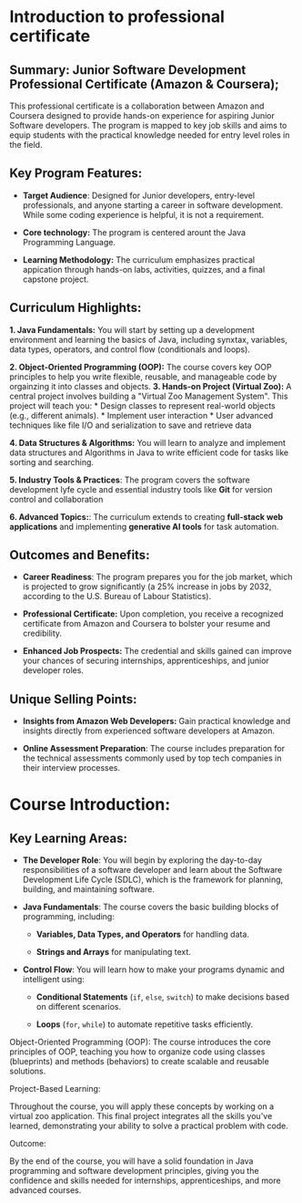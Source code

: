 # Introduction to professional certificate
## Summary: Junior Software Development Professional Certificate (Amazon & Coursera); 
This professional certificate is a collaboration between Amazon and Coursera designed to provide hands-on experience for aspiring Junior Software developers. The program is mapped to key job skills and aims to equip students with the practical knowledge needed for entry level roles in the field.

## Key Program Features: 
* **Target Audience**: Designed for Junior developers, entry-level professionals, and anyone starting a career in software development. While some coding experience is helpful, it is not a requirement.

* **Core technology:** The program is centered arount the Java Programming Language. 

* **Learning Methodology:** The curriculum emphasizes practical appication through hands-on labs, activities, quizzes, and a final capstone project.

## **Curriculum Highlights:** 
**1. Java Fundamentals:** You will start by setting up a development environment and learning the basics of Java, including synxtax, variables, data types, operators, and control flow (conditionals and loops). 

**2. Object-Oriented Programming (OOP):** The course covers key OOP principles to help you write flexible, reusable, and manageable code by orgainzing it into classes and objects.
**3. Hands-on Project (Virtual Zoo):** A central project involves building a "Virtual Zoo Management System". This project will teach you: 
    * Design classes to represent real-world objects (e.g., different animals). 
    * Implement user interaction
    * User advanced techniques like file I/O and serialization to save and retrieve data

**4. Data Structures & Algorithms:** You will learn to analyze and implement data structures and Algorithms in Java to write efficient code for tasks like sorting and searching.

**5. Industry Tools & Practices**: The program covers the software development lyfe cycle and essential industry tools like **Git** for version control and collaboration

**6. Advanced Topics:**: The curriculum extends to creating **full-stack web applications** and implementing **generative AI tools** for task automation.

## **Outcomes and Benefits**:
* **Career Readiness**: The program prepares you for the job market, which is projected to grow significantly (a 25% increase in jobs by 2032, according to the U.S. Bureau of Labour Statistics).

* **Professional Certificate:** Upon completion, you receive a recognized certificate from Amazon and Coursera to bolster your resume and credibility. 

* **Enhanced Job Prospects:** The credential and skills gained can improve your chances of securing internships, apprenticeships, and junior developer roles.

## Unique Selling Points: 
* **Insights from Amazon Web Developers:** Gain practical knowledge and insights directly from experienced software developers at Amazon. 

* **Online Assessment Preparation**: The course includes preparation for the technical assessments commonly used by top tech companies in their interview processes.

# Course Introduction:
## Key Learning Areas:

* **The Developer Role**: You will begin by exploring the day-to-day responsibilities of a software developer and learn about the Software Development Life Cycle (SDLC), which is the framework for planning, building, and maintaining software.

* **Java Fundamentals**: The course covers the basic building blocks of programming, including:

    * **Variables, Data Types, and Operators** for handling data.

    * **Strings and Arrays** for manipulating text.

* **Control Flow**: You will learn how to make your programs dynamic and intelligent using:

    * **Conditional Statements** (`if`, `else`, `switch`) to make decisions based on different scenarios.

    * **Loops** (`for`, `while`) to automate repetitive tasks efficiently.

Object-Oriented Programming (OOP): The course introduces the core principles of OOP, teaching you how to organize code using classes (blueprints) and methods (behaviors) to create scalable and reusable solutions.

Project-Based Learning:

Throughout the course, you will apply these concepts by working on a virtual zoo application. This final project integrates all the skills you've learned, demonstrating your ability to solve a practical problem with code.

Outcome:

By the end of the course, you will have a solid foundation in Java programming and software development principles, giving you the confidence and skills needed for internships, apprenticeships, and more advanced courses.
